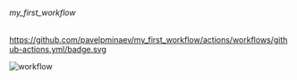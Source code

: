 ###### my_first_workflow

https://github.com/pavelpminaev/my_first_workflow/actions/workflows/github-actions.yml/badge.svg

![workflow](https://github.com/pavelpminaev/my_first_workflow/actions/workflows/github-actions.yml/badge.svg)
